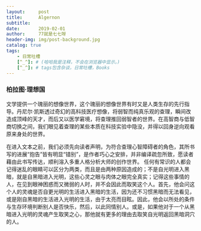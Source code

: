 ```yaml
---
layout:     post
title:      Algernon
subtitle:   
date:       2019-02-01
author:     77就是七七呀
header-img: img/post-background.jpg
catalog: true
tags:
    - 日常吐槽
	[^_^]: # (哈哈我是注释，不会在浏览器中显示。)
    [^_^]: # tags包含杂谈，日常吐槽，Books
---
```


### 柏拉图·理想国

文学提供一个瑰丽的想像世界，这个瑰丽的想像世界有时又是人类生存的先行指导。丹尼尔·凯斯透过奇幻的高科技医疗想像，将弱智而纯真乐观的查理，瞬间改造成顶峰的天才，而后又以医学窘境，将查理推回弱智者的世界。在高智商与低智商切换之间，我们眼见着查理的某些本质在科技实验中隐没，并得以回身逆向观看原来身处的世界。

在进入文本之前，我们必须先向读者声明，为符合查理心智障碍者的角色，其所书写的进展“抱告”皆有明显“错别”，是作者巧心之安排，并非编译疏忽所致，愿读者藉由此书写传达，顺利溶入多重人格分析大师的创作世界。
任何有常识的人都会记得迷乱的眼睛可以区分为两类，而且是由两种原因造成的；不是自光明进入黑暗，就是自黑暗进入光明，这些心灵之眼与肉体之眼完全真实；记得这些事情的人，在见到眼神困惑而又微弱的人时，并不会因此而取笑这个人。首先，他会问这个人的灵魂是否自更光明的生活进入黑暗的生活，因为还不习惯黑暗而无法看见，或是刚自黑暗的生活进入光明的生活，由于太亮而目眩。因此，他会以所处的条件与生存环境判断别人是否快乐，然后，以此同情别人。或是，如果他对于一个从黑暗进入光明的灵魂产生取笑之心，那他就有更多的理由去取笑自光明返回黑暗洞穴的人。


